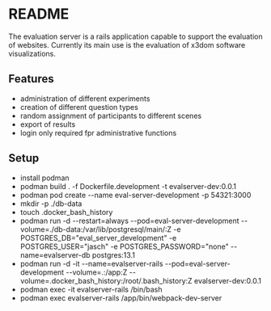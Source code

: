 # README

The evaluation server is a rails application capable to support the evaluation of websites. Currently its main use is the evaluation of x3dom software visualizations.  

## Features

* administration of different experiments
* creation of different question types
* random assignment of participants to different scenes
* export of results
* login only required fpr administrative functions


## Setup ##


* install podman
* podman build . -f Dockerfile.development -t evalserver-dev:0.0.1
* podman pod create --name eval-server-development -p 54321:3000
* mkdir -p ./db-data
* touch .docker_bash_history
* podman run -d --restart=always --pod=eval-server-development --volume=./db-data:/var/lib/postgresql/main/:Z  -e POSTGRES_DB="eval_server_development" -e POSTGRES_USER="jasch" -e POSTGRES_PASSWORD="none" --name=evalserver-db  postgres:13.1
* podman run -d -it --name=evalserver-rails --pod=eval-server-development --volume=.:/app:Z --volume=.docker_bash_history:/root/.bash_history:Z evalserver-dev:0.0.1
* podman exec -it evalserver-rails  /bin/bash
* podman exec evalserver-rails  /app/bin/webpack-dev-server





<!--
#### manual setup ####-->
<!--
* install Ruby in version 2.0 or above (along with ruby, bundler, rake)
* install mySQL oder equivalent drop-in-replacement (e.g. MariaDB)
* create mySQL user
* git clone
* create source.sh in main directory with creddentials for mysql-database to for config/database.yml
* bundle install
* bundle exec rake db:create
* bundle exec rake db:migrate
* bundle exec rails server -p [port]
-->
